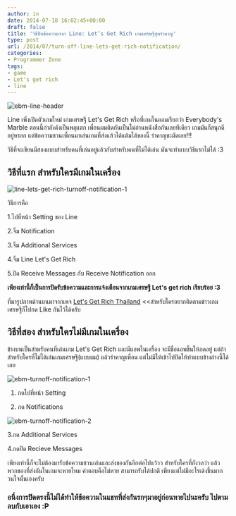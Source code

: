 ```yaml
---
author: in
date: 2014-07-18 16:02:45+00:00
draft: false
title: 'วิธีปิดข้อความจาก Line: Let’s Get Rich เกมเศรษฐีสุดรำคาญ'
type: post
url: /2014/07/turn-off-line-lets-get-rich-notification/
categories:
- Programmer Zone
tags:
- game
- Let's get rich
- line
---
```



![ebm-line-header](https://www.cyruszh.com/wp-content/uploads/2014/07/ebm-line-header.jpg)


Line เพิ่งเปิดตัวเกมใหม่ เกมเศรษฐี Let's Get Rich หรือที่เกมในคอมเรียกว่า Everybody's Marble ตอนนี้กำลังดังเป็นพลุแตก เพื่อนผมติดกันเป็นไม่อ่านหนังสือกันเลยทีเดียว เกมมันก็สนุกดีอยู่หรอก แต่ข้อความชวนเพื่อนมาเล่นเกมที่ส่งแล้วได้แต้มได้ของนี้ รำคาญชะมัดเลย!!!


<!-- more -->



วิธีที่จะเขียนมีสองแบบสำหรับคนที่เล่นอยู่แล้วกับสำหรับคนที่ไม่ได้เล่น มันจะทำแบบวิธีแรกไม่ได้ :3


## **วิธีที่แรก สำหรับใครมีเกมในเครื่อง**


![line-lets-get-rich-turnoff-notification-1](https://www.cyruszh.com/wp-content/uploads/2014/07/line-lets-get-rich-turnoff-notification-1.jpg)


วิธีการคือ

1.ไปที่หน้า Setting ของ Line

2.จิ้ม Notification

3.จิ้ม Additional Services

4.จิ้ม Line Let's Get Rich

5.ปิด Receive Messages กับ Receive Notification ออก

**เพียงเท่านี้ก็เป็นการปิดรับข้อความและการแจ้งเตือนจากเกมเศรษฐี Let's get rich เรียบร้อย :3**

ที่มารูปภาพด้านบนมาจากเพจ [Let's Get Rich Thailand](https://www.facebook.com/LetGetRichThai) <<สำหรับใครอยากติดตามข่าวเกมเศรษฐีก็ไปกด Like กันไว้ได้ครับ


## **วิธีที่สอง สำหรับใครไม่มีเกมในเครื่อง**


ข้างบนเป็นสำหรับคนที่เล่นเกม Let's Get Rich และมีแอพในเครื่อง จะมีชื่อแอพขึ้นให้กดอยู่ แต่ถ้าสำหรับใครที่ไม่ได้เล่นเกมเศรษฐี(แบบผม) แล้วรำคาญเพื่อน แต่ไม่มีให้เข้าไปปิดให้ทำแบบข้างล่างนี้ได้เลย

![ebm-turnoff-notification-1](https://www.cyruszh.com/wp-content/uploads/2014/07/ebm-turnoff-notification-1.jpg)


1. กดไปที่หน้า Setting

2. กด Notifications

![ebm-turnoff-notification-2](https://www.cyruszh.com/wp-content/uploads/2014/07/ebm-turnoff-notification-2.jpg)


3.กด Additional Services

4.กดปิด Recieve Messages

เพียงเท่านี้ก็จะไม่ต้องมารับข้อความชวนเล่นและส่งของกันอีกต่อไปแว้วว สำหรับใครที่กังวลว่า แล้วพวกของที่ส่งกันในเกมจะหายไหม คำตอบคือไม่หาย สามารถรับได้ปกติ เพียงแต่ไม่มีอะไรเด้งขึ้นมากวนใจนั้นเองครับ


### อนึ่งการปิดตรงนี้ไม่ได้ทำให้ข้อความในแชทที่ส่งกันรกๆมาอยู่ก่อนหายไปนะครับ ไปตามลบกับเอาเอง :P





